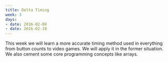 ```yaml
---
title: Delta Timing
week: 3
days:
- date: 2016-02-08
- date: 2016-02-10
---
```


This week we will learn a more accurate timing method used in everything from button counts to video games. We will apply it in the former situation. We also cement some core programming concepts like arrays.